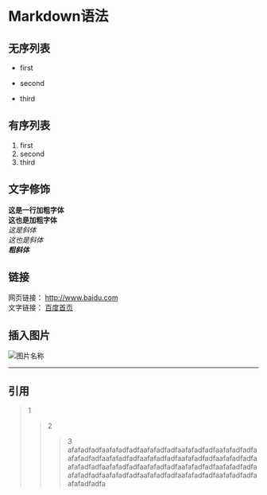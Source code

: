 # Markdown语法
## 无序列表
* first
+ second  
- third

## 有序列表
1. first
2. second
4. third

## 文字修饰
**这是一行加粗字体**  
__这也是加粗字体__  
*这是斜体*    
_这也是斜体_  
***粗斜体***  

## 链接
网页链接： <http://www.baidu.com>   
文字链接： [百度首页](www.baidu.com)

## 插入图片
![图片名称](http://图片网址)

---

## 引用
> 1
>> 2
>>> 3
> afafadfadfaafafadfadfaafafadfadfaafafadfadfaafafadfadfaafafadfadfaafafadfadfaafafadfadfaafafadfadfaafafadfadfaafafadfadfaafafadfadfaafafadfadfaafafadfadfaafafadfadfaafafadfadfaafafadfadfaafafadfadfaafafadfadfaafafadfadfaafafadfadfa
